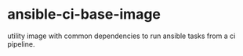 # ansible-ci-base-image
utility image with common dependencies to run ansible tasks from a ci pipeline.
